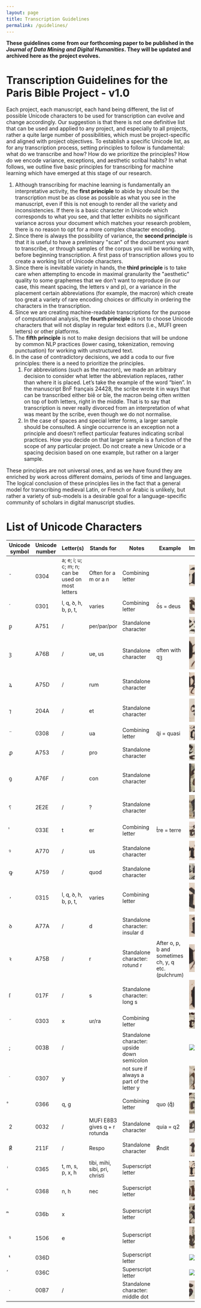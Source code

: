 ```yaml
---
layout: page
title: Transcription Guidelines
permalink: /guidelines/
---
```

<base target="_blank">

**These guidelines come from our forthcoming paper to be published in the *Journal of Data Mining and Digital Humanities*. They will be updated and archived here as the project evolves.**

# Transcription Guidelines for the Paris Bible Project - v1.0

Each project, each manuscript, each hand being different, the list of possible Unicode characters to be used for transcription can evolve and change accordingly. Our suggestion is that there is not one definitive list that can be used and applied to any project, and especially to all projects, rather a quite large number of possibilities, which must be project-specific and aligned with project objectives. To establish a specific Unicode list, as for any transcription process, setting principles to follow is fundamental: what do we transcribe and how? How do we prioritize the principles? How do we encode variance, exceptions, and aesthetic scribal habits? In what follows, we outline five basic principles for transcribing for machine learning which have emerged at this stage of our research. 

1. Although transcribing for machine learning is fundamentally an interpretative activity, the **first principle** to abide by should be: the transcription must be as close as possible as what you see in the manuscript, even if this is not enough to render all the variety and inconsistencies. If there is a basic character in Unicode which corresponds to what you see, and that letter exhibits no significant variance across your document which matches your research problem, there is no reason to opt for a more complex character encoding. 
2. Since there is always the possibility of variance, the **second principle** is that it is useful to have a preliminary "scan" of the document you want to transcribe, or through samples of the corpus you will be working with, before beginning transcription. A first pass of transcription allows you to create a working list of Unicode characters.
3. Since there is inevitable variety in hands, the **third principle** is to take care when attempting to encode in maximal granularity the "aesthetic" quality to some graphemes that we don't want to reproduce (in our case, this meant spacing, the letters v and p), or a variance in the placement certain abbreviations (for example, the macron) which create too great a variety of rare encoding choices or difficulty in ordering the characters in the transcription. 
4. Since we are creating machine-readable transcriptions for the purpose of computational analysis, the **fourth principle** is not to choose Unicode characters that will not display in regular text editors (i.e., MUFI green letters) or other platforms. 
5. The **fifth principle** is not to make design decisions that will be undone by common NLP practices (lower casing, tokenization, removing punctuation) for working with unstructured text.
6. In the case of contradictory decisions, we add a coda to our five principles: there is a need to prioritize the principles.
   1. For abbreviations (such as the macron), we made an arbitrary decision to consider what letter the abbreviation replaces, rather than where it is placed. Let’s take the example of the word “bien”. In the manuscript BnF français 24428, the scribe wrote it in ways that can be transcribed either biē or bīe, the macron being often written on top of both letters, right in the middle. That is to say that transcription is never really divorced from an interpretation of what was meant by the scribe, even though we do not normalise. 
   2. In the case of spaces and special letter forms, a larger sample should be consulted. A single occurrence is an exception not a principle and doesn’t reflect particular features indicating scribal practices. How you decide on that larger sample is a function of the scope of any particular project. Do not create a new Unicode or a spacing decision based on one example, but rather on a larger sample.

These principles are not universal ones, and as we have found they are enriched by work across different domains, periods of time and languages. The logical conclusion of these principles lies in the fact that a general model for transcribing medieval Latin, or French or Arabic is unlikely, but rather a variety of sub-models is a desirable goal for a language-specific community of scholars in digital manuscript studies.



# List of Unicode Characters



| Unicode symbol | Unicode number | Letter(s)                                        | Stands for                     | Notes                                              | Example                                              | Image                                                        |
| -------------- | -------------- | ------------------------------------------------ | ------------------------------ | -------------------------------------------------- | ---------------------------------------------------- | ------------------------------------------------------------ |
| ̄               | 0304           | a; e; i; u; c; m; n; can be used on most letters | Often for a m or a n           | Combining letter                                   |                                                      | ![img](https://github.com/parisbible/charactermap/blob/main/Special%20Character/Images/LewisEM063_U0304_p23.png?raw=true) |
| ́               | 0301           | l, q, ꝺ, h, b, p, t,                             | varies                         | Combining letter                                   | ꝺ́s = deus                                            | ![img](/assets/unicode/0301.png)                                                     |
| ꝑ              | A751           | /                                                | per/par/por                    | Standalone character                               |                                                      | ![img](/assets/unicode/A751.png)                                                     |
| ꝫ              | A76B           | /                                                | ue, us                         | Standalone character                               | often with qꝫ                                        | ![img](https://github.com/parisbible/charactermap/blob/main/Special%20Character/Images/LewisEM063_UA76B_p23.png?raw=true) |
| ꝝ              | A75D           | /                                                | rum                            | Standalone character                               |                                                      | ![img](https://github.com/parisbible/charactermap/blob/main/Special%20Character/Images/LewisEM063_UA75D_p1.png?raw=true) |
| ⁊              | 204A           | /                                                | et                             | Standalone character                               |                                                      | ![img](https://github.com/parisbible/charactermap/blob/main/Special%20Character/Images/LewisEM063_U204A_p23.png?raw=true) |
| ̈               | 0308           | /                                                | ua                             | Combining letter                                   | q̈i = quasi                                           | ![img](https://github.com/parisbible/charactermap/blob/main/Special%20Character/Images/LewisEM063_U0308_p23.png?raw=true) |
| ꝓ              | A753           | /                                                | pro                            | Standalone character                               |                                                      | ![img](/assets/unicode/A753.png)                                                     |
| ꝯ              | A76F           | /                                                | con                            | Standalone character                               |                                                      | ![img](/assets/unicode/A76F.png)                                                     |
| ⸮              | 2E2E           | /                                                | ?                              | Standalone character                               |                                                      | ![img](/assets/unicode/2E2E.png)                                                     |
| ̾               | 033E           | t                                                | er                             | Combining letter                                   | t̾re = terre                                          | ![img](/assets/unicode/033E.png)                                                     |
| ꝰ              | A770           | /                                                | us                             | Standalone character                               |                                                      | ![img](https://github.com/parisbible/charactermap/blob/main/Special%20Character/Images/LewisEM063_UA770_p1.png?raw=true) |
| ꝙ              | A759           | /                                                | quod                           | Standalone character                               |                                                      | ![img](/assets/unicode/A759.png)                                                     |
| ̕               | 0315           | l, q, ꝺ, h, b, p, t,                             | varies                         | Combining letter                                   |                                                      | ![img](https://github.com/parisbible/charactermap/blob/main/Special%20Character/Images/LewisEM063_U0315_p23.png?raw=true) |
| ꝺ              | A77A           | /                                                | d                              | Standalone character: insular d                    |                                                      | ![img](https://github.com/parisbible/charactermap/blob/main/Special%20Character/Images/LewisEM063_UA77A_p1.png?raw=true) |
| ꝛ              | A75B           | /                                                | r                              | Standalone character: rotund r                     | After o, p, b and sometimes ch, y, q etc. (pulchrum) | ![img](https://github.com/parisbible/charactermap/blob/main/Special%20Character/Images/LewisEM063_UA75B_p1.png?raw=true) |
| ſ              | 017F           | /                                                | s                              | Standalone character: long s                       |                                                      | ![img](https://github.com/parisbible/charactermap/blob/main/Special%20Character/Images/LewisEM063_U017F_p1.png?raw=true) |
| ˜              | 0303           | x                                                | ur/ra                          | Combining letter                                   |                                                      | ![img](/assets/unicode/0303.png)                                                     |
| ;              | 003B           | /                                                |                                | Standalone  character: upside down semicolon       |                                                      | ![img](/assets/unicode/003B.png)
| ̇               | 0307           | y                                                |                                | not sure if always a part of the letter y          |                                                      | ![img](/assets/unicode/0307.png)                                                     |
| ͦ               | 0366           | q, g                                             |                                | Combining letter                                   | quo  (qͦ)                                             | ![img](/assets/unicode/0366.png)                                                     |
| 2              | 0032           | /                                                | MUFI  E8B3 gives q + r rotunda | Standalone  character                              | quia  = q2                                           | ![img](/assets/unicode/0032.png)                                                     |
| ℟              | 211F           | /                                                | Respo                          | Standalone  character                              | ℟ndit                                                | ![img](/assets/unicode/211F.png)                                                     |
| ͥ               | 0365           | t, m, s, p, x, h                                 | tibi, mihi, sibi, pri, christi | Superscript letter                                 |                                                      | ![img](https://github.com/parisbible/charactermap/blob/main/Special%20Character/Images/LewisEM063_U0365_p23.png?raw=true) |
| ͨ               | 0368           | n, h                                             | nec                            | Superscript letter                                 |                                                      | ![img](/assets/unicode/0368.png)                                                     |
| ͫ               | 036b           | x                                                |                                | Superscript letter                                 |                                                      | ![img](/assets/unicode/036b.png)                                                     |
| ᔆ              | 1506           | e                                                |                                | Superscript letter                                 |                                                      | ![img](/assets/unicode/1506.png)                                                     |
| ᵗ              | 036D           |                                                  |                                | Superscript  letter                                |                                                      | ![img](/assets/unicode/036D.png)                                                     |
| ͬ               | 036C           |                                                  |                                | Superscript  letter                                |                                                      | ![img](/assets/unicode/036C.png)
| ·              | 00B7           | /                                                |                                | Standalone character: middle dot                   |                                                      | ![img](/assets/unicode/00B7.png)                                                     |